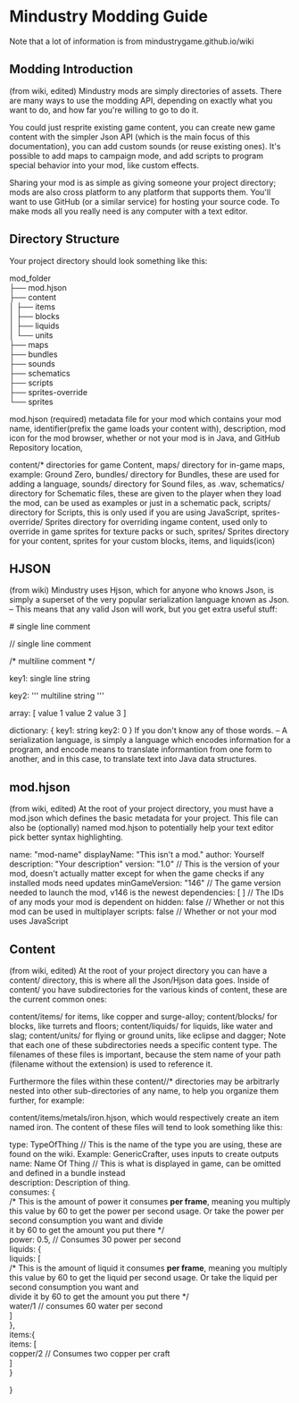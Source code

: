 # Mindustry Modding Guide
Note that a lot of information is from mindustrygame.github.io/wiki

## Modding Introduction
(from wiki, edited) Mindustry mods are simply directories of assets. There are many ways to use the modding API, depending on exactly what you want to do, and how far you're willing to go to do it.

You could just resprite existing game content, you can create new game content with the simpler Json API (which is the main focus of this documentation), you can add custom sounds (or reuse existing ones). It's possible to add maps to campaign mode, and add scripts to program special behavior into your mod, like custom effects.

Sharing your mod is as simple as giving someone your project directory; mods are also cross platform to any platform that supports them. You'll want to use GitHub (or a similar service) for hosting your source code. To make mods all you really need is any computer with a text editor.

## Directory Structure
Your project directory should look something like this:

mod_folder<br>
├── mod.hjson<br>
├── content<br>
│   ├── items<br>
│   ├── blocks<br>
│   ├── liquids<br>
│   └── units<br>
├── maps<br>
├── bundles<br>
├── sounds<br>
├── schematics<br>
├── scripts<br>
├── sprites-override<br>
└── sprites<br>

mod.hjson (required) metadata file for your mod which contains your mod name, identifier(prefix the game loads your content with), description, mod icon for the mod browser, whether or not your mod is in Java, and GitHub Repository location,

content/* directories for game Content,
maps/ directory for in-game maps, example: Ground Zero,
bundles/ directory for Bundles, these are used for adding a language,
sounds/ directory for Sound files, as .wav,
schematics/ directory for Schematic files, these are given to the player when they load the mod, can be used as examples or just in a schematic pack,
scripts/ directory for Scripts, this is only used if you are using JavaScript,
sprites-override/ Sprites directory for overriding ingame content, used only to override in game sprites for texture packs or such,
sprites/ Sprites directory for your content, sprites for your custom blocks, items, and liquids(icon)

## HJSON
(from wiki) Mindustry uses Hjson, which for anyone who knows Json, is simply a superset of the very popular serialization language known as Json. – This means that any valid Json will work, but you get extra useful stuff:

\# single line comment

// single line comment

/* multiline
comment */

key1: single line string

key2:
'''
multiline
string
'''

array: [ value 1
        value 2
        value 3 ]

dictionary: { key1: string
        key2: 0 }
If you don't know any of those words. – A serialization language, is simply a language which encodes information for a program, and encode means to translate informantion from one form to another, and in this case, to translate text into Java data structures.

## mod.hjson
(from wiki, edited) At the root of your project directory, you must have a mod.json which defines the basic metadata for your project. This file can also be (optionally) named mod.hjson to potentially help your text editor pick better syntax highlighting.

name: "mod-name"
displayName: "This isn't a mod."
author: Yourself
description: "Your description"
version: "1.0" // This is the version of your mod, doesn't actually matter except for when the game checks if any installed mods need updates
minGameVersion: "146" // The game version needed to launch the mod, v146 is the newest
dependencies: [ ] // The IDs of any mods your mod is dependent on
hidden: false // Whether or not this mod can be used in multiplayer
scripts: false // Whether or not your mod uses JavaScript

## Content
(from wiki, edited) At the root of your project directory you can have a content/ directory, this is where all the Json/Hjson data goes. Inside of content/ you have subdirectories for the various kinds of content, these are the current common ones:

content/items/ for items, like copper and surge-alloy;
content/blocks/ for blocks, like turrets and floors;
content/liquids/ for liquids, like water and slag;
content/units/ for flying or ground units, like eclipse and dagger;
Note that each one of these subdirectories needs a specific content type. The filenames of these files is important, because the stem name of your path (filename without the extension) is used to reference it.

Furthermore the files within these content/<content-type>/* directories may be arbitrarly nested into other sub-directories of any name, to help you organize them further, for example:

content/items/metals/iron.hjson, which would respectively create an item named iron.
The content of these files will tend to look something like this:

type: TypeOfThing // This is the name of the type you are using, these are found on the wiki. Example: GenericCrafter, uses inputs to create outputs<br>
name: Name Of Thing // This is what is displayed in game, can be omitted and defined in a bundle instead<br>
description: Description of thing.<br>
consumes: {<br>
  /* This is the amount of power it consumes **per frame**, meaning you multiply this value by 60 to get the power per second usage. Or take the power per second consumption you want and divide <br>it by 60 to get the amount you put there \*/<br>
  power: 0.5, // Consumes 30 power per second<br>
  liquids: {<br>
    liquids: [<br>
      /* This is the amount of liquid it consumes **per frame**, meaning you multiply this value by 60 to get the liquid per second usage. Or take the liquid per second consumption you want and  <br>          divide it by 60 to get the amount you put there */<br>
      water/1 // consumes 60 water per second<br>
    \]<br>
  },<br>
  items:{<br>
    items: [<br>
      copper/2 // Consumes two copper per craft<br>
    \]<br>
  }<br>
  
}<br>
